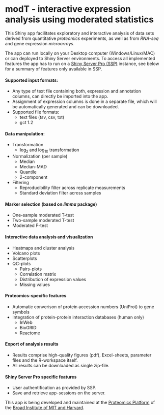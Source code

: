 <!--![](www/logo_v2.png)-->

# modT - interactive expression analysis using moderated statistics

This Shiny app facilitates exploratory and interactive analysis of data sets derived from quantitative  *proteomics* experiments, as well as from *RNA-seq* and gene expression *microarrays*.

The app can run locally on your Desktop computer (Windows/Linux/MAC) or can deployed to Shiny Server environments. To access all implemented features the app has to run on a [Shiny Server Pro (SSP)](https://www.rstudio.com/products/shiny-server-pro/) instance, see below for a summary of features only available in SSP. 

#### Supported input formats:
* Any type of text file containing both, expression and annotation columns, can directly be imported into the app. 
* Assignment of expression columns is done in a separate file, which will be automatically generated and can be downloaded.
* Supported file formats:
    + text files (tsv, csv, txt)
    + gct 1.2

#### Data manipulation:
* Transformation
    + log$_2$ and log$_{10}$ transformation
* Normalization (per sample)
    + Median
    + Median-MAD
    + Quantile
    + 2-component
* Filtering
    + Reproducibility filter across replicate measurements
    + Standard deviation filter across samples
    
#### Marker selection (based on _limma_ package)
* One-sample moderated T-test
* Two-sample moderated T-test
* Moderated F-test

#### Interactive data analysis and visualization
* Heatmaps and cluster analysis
* Volcano plots
* Scatterplots
* QC-plots
    + Pairs-plots
    + Correlation matrix
    + Distribution of expression values
    + Missing values

#### Proteomics-specific features
* Automatic converison of protein accession numbers (UniProt) to gene symbols
* Integration of protein-protein interaction databases (human only)
    + InWeb 
    + BioGRID
    + Reactome 

#### Export of analysis results
* Results comprise high-quality figures (pdf), Excel-sheets, parameter files and the R-workspace itself.
* All results can be downloaded as single zip-file. 


#### Shiny Server Pro specific features
* User authentification as provided by SSP.
* Save and retrieve app-sessions on the server.


This app is being developed and maintained at the [Proteomics Platform](https://www.broadinstitute.org/proteomics) of the [Broad Institute of MIT and Harvard](https://www.broadinstitute.org/).
